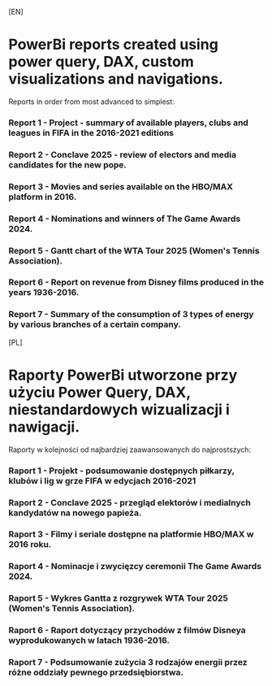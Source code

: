 [EN]

# PowerBi reports created using power query, DAX, custom visualizations and navigations.

Reports in order from most advanced to simplest:

### Report 1 - Project - summary of available players, clubs and leagues in FIFA in the 2016-2021 editions

### Report 2 - Conclave 2025 - review of electors and media candidates for the new pope.

### Report 3 - Movies and series available on the HBO/MAX platform in 2016.

### Report 4 - Nominations and winners of The Game Awards 2024.

### Report 5 - Gantt chart of the WTA Tour 2025 (Women's Tennis Association).

### Report 6 - Report on revenue from Disney films produced in the years 1936-2016.

### Report 7 - Summary of the consumption of 3 types of energy by various branches of a certain company.

[PL]

# Raporty PowerBi utworzone przy użyciu Power Query, DAX, niestandardowych wizualizacji i nawigacji.

Raporty w kolejności od najbardziej zaawansowanych do najprostszych:

### Raport 1 - Projekt - podsumowanie dostępnych piłkarzy, klubów i lig w grze FIFA w edycjach 2016-2021

### Raport 2 - Conclave 2025 - przegląd elektorów i medialnych kandydatów na nowego papieża.

### Raport 3 - Filmy i seriale dostępne na platformie HBO/MAX w 2016 roku.

### Raport 4 - Nominacje i zwycięzcy ceremonii The Game Awards 2024.

### Raport 5 - Wykres Gantta z rozgrywek WTA Tour 2025 (Women's Tennis Association).

### Raport 6 - Raport dotyczący przychodów z filmów Disneya wyprodukowanych w latach 1936-2016.

### Raport 7 - Podsumowanie zużycia 3 rodzajów energii przez różne oddziały pewnego przedsiębiorstwa.
